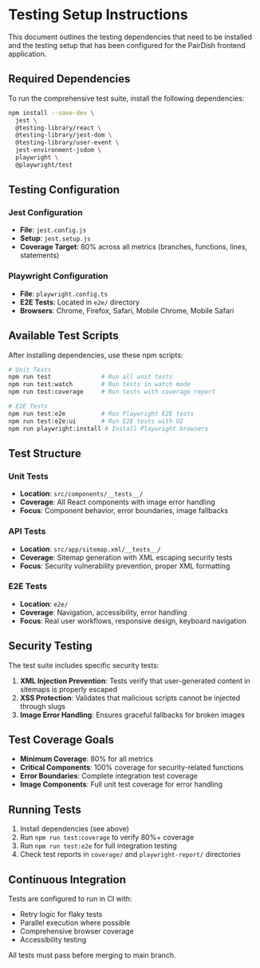 # Testing Setup Instructions

This document outlines the testing dependencies that need to be installed and the testing setup that has been configured for the PairDish frontend application.

## Required Dependencies

To run the comprehensive test suite, install the following dependencies:

```bash
npm install --save-dev \
  jest \
  @testing-library/react \
  @testing-library/jest-dom \
  @testing-library/user-event \
  jest-environment-jsdom \
  playwright \
  @playwright/test
```

## Testing Configuration

### Jest Configuration
- **File**: `jest.config.js`
- **Setup**: `jest.setup.js`
- **Coverage Target**: 80% across all metrics (branches, functions, lines, statements)

### Playwright Configuration
- **File**: `playwright.config.ts`
- **E2E Tests**: Located in `e2e/` directory
- **Browsers**: Chrome, Firefox, Safari, Mobile Chrome, Mobile Safari

## Available Test Scripts

After installing dependencies, use these npm scripts:

```bash
# Unit Tests
npm run test              # Run all unit tests
npm run test:watch        # Run tests in watch mode
npm run test:coverage     # Run tests with coverage report

# E2E Tests
npm run test:e2e          # Run Playwright E2E tests
npm run test:e2e:ui       # Run E2E tests with UI
npm run playwright:install # Install Playwright browsers
```

## Test Structure

### Unit Tests
- **Location**: `src/components/__tests__/`
- **Coverage**: All React components with image error handling
- **Focus**: Component behavior, error boundaries, image fallbacks

### API Tests
- **Location**: `src/app/sitemap.xml/__tests__/`
- **Coverage**: Sitemap generation with XML escaping security tests
- **Focus**: Security vulnerability prevention, proper XML formatting

### E2E Tests
- **Location**: `e2e/`
- **Coverage**: Navigation, accessibility, error handling
- **Focus**: Real user workflows, responsive design, keyboard navigation

## Security Testing

The test suite includes specific security tests:

1. **XML Injection Prevention**: Tests verify that user-generated content in sitemaps is properly escaped
2. **XSS Protection**: Validates that malicious scripts cannot be injected through slugs
3. **Image Error Handling**: Ensures graceful fallbacks for broken images

## Test Coverage Goals

- **Minimum Coverage**: 80% for all metrics
- **Critical Components**: 100% coverage for security-related functions
- **Error Boundaries**: Complete integration test coverage
- **Image Components**: Full unit test coverage for error handling

## Running Tests

1. Install dependencies (see above)
2. Run `npm run test:coverage` to verify 80%+ coverage
3. Run `npm run test:e2e` for full integration testing
4. Check test reports in `coverage/` and `playwright-report/` directories

## Continuous Integration

Tests are configured to run in CI with:
- Retry logic for flaky tests
- Parallel execution where possible
- Comprehensive browser coverage
- Accessibility testing

All tests must pass before merging to main branch.